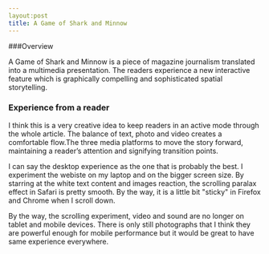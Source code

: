```yaml
---
layout:post
title: A Game of Shark and Minnow
---
```


###Overview

A Game of Shark and Minnow is a piece of magazine journalism translated into a multimedia presentation. The readers experience a new interactive feature which is graphically compelling and sophisticated spatial storytelling.

### Experience from a reader
I think this is a very creative idea to keep readers in an active mode through the whole article. The balance of text, photo and video creates a comfortable flow.The three media platforms to move the story forward, maintaining a reader’s attention and signifying transition points. 

I can say the desktop experience as the one that is probably the best.
I experiment the webiste on my laptop and on the bigger screen size. By starring at the white text content and images reaction, the scrolling paralax effect in Safari is pretty smooth. By the way, it is a little bit "sticky" in Firefox and Chrome when I scroll down.

By the way, the scrolling experiment, video and sound are no longer on tablet and mobile devices. There is only still photographs that I think they are powerful enough for mobile performance but it would be great to have same experience everywhere.
